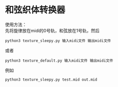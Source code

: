 # 和弦织体转换器

使用方法：  
先将旋律放在midi的0号轨，和弦放在1号轨，然后  

```
python3 texture_sleepy.py 输入midi文件 输出midi文件
```

或者

```
python3 texture_default.py 输入midi文件 输出midi文件
```

例如

```
python3 texture_sleepy.py test.mid out.mid
```
